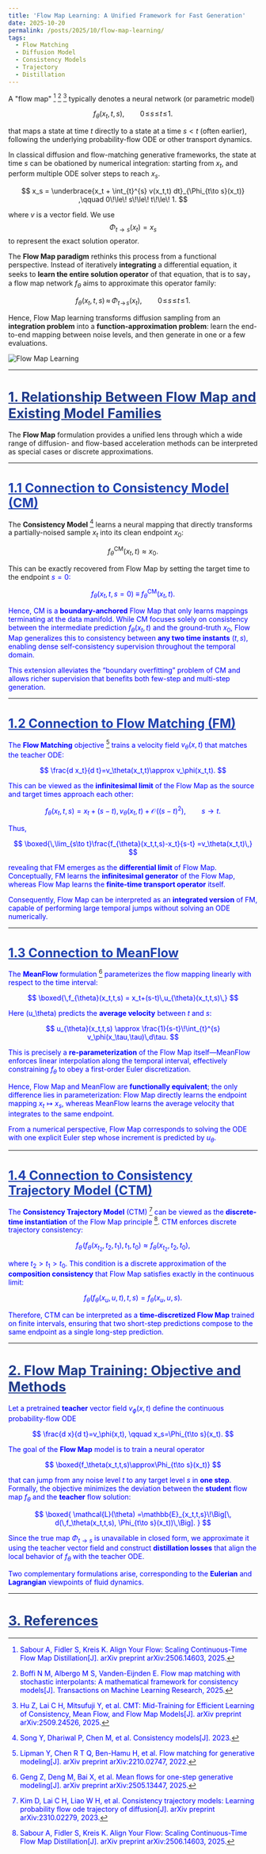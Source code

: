 ```yaml
---
title: 'Flow Map Learning: A Unified Framework for Fast Generation'
date: 2025-10-20
permalink: /posts/2025/10/flow-map-learning/
tags:
  - Flow Matching
  - Diffusion Model
  - Consistency Models
  - Trajectory
  - Distillation
---
```



A "flow map" [^ayf] [^flow_map] [^cmt] typically denotes a neural network (or parametric model) 

$$
f_{\theta}(x_t, t, s) ,\qquad 0\!\le\! s\!\le\! t\!\le\! 1.
$$

that maps a state at time $t$ directly to a state at a time $s < t$ (often earlier), following the underlying probability-flow ODE or other transport dynamics. 

In classical diffusion and flow-matching generative frameworks, the state at time $s$ can be obationed by numerical integration: starting from $x_t$, and perform multiple ODE solver steps to reach $x_s$.

$$
x_s = \underbrace{x_t + \int_{t}^{s} v(x_t,t) dt}_{\Phi_{t\to s}(x_t)} ,\qquad 0\!\le\! s\!\le\! t\!\le\! 1.
$$

where $v$ is a vector field. We use $$\Phi_{t\to s}(x_t)=x_s$$ to represent the exact solution operator.



The **Flow Map paradigm** rethinks this process from a functional perspective. Instead of iteratively **integrating** a differential equation, it seeks to **learn the entire solution operator** of that equation, that is to say， a flow map network  $f_{\theta}$ aims to approximate this operator family:

$$
f_\theta(x_t,t,s)\,\approx\,\Phi_{t\!\to\! s}(x_t)  ,\qquad 0\!\le\! s\!\le\! t\!\le\! 1.
$$

Hence, Flow Map learning transforms diffusion sampling from an **integration problem** into a **function-approximation problem**: learn the end-to-end mapping between noise levels, and then generate in one or a few evaluations.

![Flow Map Learning](/images/posts/2025-10-20-blog-post/fm.jpg)


---

<h1 id="section1" style="color: #1E3A8A; font-size: 27px; font-weight: bold; text-decoration: underline;">1. Relationship Between Flow Map and Existing Model Families</h1>


The **Flow Map** formulation provides a unified lens through which a wide range of diffusion- and flow-based acceleration methods can be interpreted as special cases or discrete approximations.


---

<h1 id="section1.1" style="color: #1E40AF; font-size: 25px; font-weight: bold; text-decoration: underline;">1.1 Connection to Consistency Model (CM)</h1> 

The **Consistency Model** [^cm] learns a neural mapping that directly transforms a partially-noised sample $x_t$ into its clean endpoint $x_0$:

$$
f_{\theta}^{\mathrm{CM}}(x_t, t) \approx x_0 .
$$

This can be exactly recovered from Flow Map by setting the target time to the endpoint <font color="blue">$s=0$<font>:

$$
f_{\theta}(x_t, t, s=0)
\; \equiv \;
f_{\theta}^{\mathrm{CM}}(x_t, t).
$$

Hence, CM is a **boundary-anchored** Flow Map that only learns mappings terminating at the data manifold. While CM focuses solely on consistency between the intermediate prediction $f_{\theta}(x_t,t)$ and the ground-truth $x_0$, Flow Map generalizes this to consistency between **any two time instants** $(t,s)$, enabling dense self-consistency supervision throughout the temporal domain.

This extension alleviates the “boundary overfitting” problem of CM and allows richer supervision that benefits both few-step and multi-step generation.

---

<h1 id="section1.2" style="color: #1E40AF; font-size: 25px; font-weight: bold; text-decoration: underline;">1.2 Connection to Flow Matching (FM)</h1> 


The **Flow Matching** objective [^FM] trains a velocity field $v_\theta(x,t)$ that matches the teacher ODE:

$$
\frac{d x_t}{d t}=v_\theta(x_t,t)\approx v_\phi(x_t,t).
$$

This can be viewed as the **infinitesimal limit** of the Flow Map as the source and target times approach each other:

$$
f_{\theta}(x_t,t,s) = x_t+(s-t),v_\theta(x_t,t) +\mathcal{O}\!\big((s-t)^2\big),
\qquad s\to t.
$$

Thus,

$$
\boxed{\,\lim_{s\to t}\frac{f_{\theta}(x_t,t,s)-x_t}{s-t}
=v_\theta(x_t,t)\,}
$$

revealing that FM emerges as the **differential limit** of Flow Map. Conceptually, FM learns the **infinitesimal generator** of the Flow Map, whereas Flow Map learns the **finite-time transport operator** itself.

Consequently, Flow Map can be interpreted as an **integrated version** of FM, capable of performing large temporal jumps without solving an ODE numerically.


---

<h1 id="section1.3" style="color: #1E40AF; font-size: 25px; font-weight: bold; text-decoration: underline;">1.3 Connection to MeanFlow</h1> 

The **MeanFlow** formulation [^meanflow] parameterizes the flow mapping linearly with respect to the time interval:

$$
\boxed{\,f_{\theta}(x_t,t,s) = x_t+(s-t)\,u_{\theta}(x_t,t,s)\,}
$$

Here (u_\theta) predicts the **average velocity** between $t$ and $s$:

$$
u_{\theta}(x_t,t,s) \approx \frac{1}{s-t}\!\int_{t}^{s} v_\phi(x_\tau,\tau)\,d\tau.
$$

This is precisely a **re-parameterization** of the Flow Map itself—MeanFlow enforces linear interpolation along the temporal interval, effectively constraining $f_{\theta}$ to obey a first-order Euler discretization.

Hence, Flow Map and MeanFlow are **functionally equivalent**; the only difference lies in parameterization: Flow Map directly learns the endpoint mapping $x_t\mapsto x_s$, whereas MeanFlow learns the average velocity that integrates to the same endpoint.

From a numerical perspective, Flow Map corresponds to solving the ODE with one explicit Euler step whose increment is predicted by $u_\theta$.


---

<h1 id="section1.4" style="color: #1E40AF; font-size: 25px; font-weight: bold; text-decoration: underline;">1.4 Connection to Consistency Trajectory Model (CTM)</h1> 

The **Consistency Trajectory Model** (CTM) [^ctm] can be viewed as the **discrete-time instantiation** of the Flow Map principle [^ayf]. CTM enforces discrete trajectory consistency:

$$
f_\theta\!\big(f_\theta(x_{t_2},t_2,t_1),t_1,t_0\big)
\approx
f_\theta(x_{t_2},t_2,t_0),
$$

where $t_2>t_1>t_0$. This condition is a discrete approximation of the **composition consistency** that Flow Map satisfies exactly in the continuous limit:

$$
f_\theta\big(f_\theta(x_u,u,t),t,s\big)
= f_\theta(x_u,u,s).
$$

Therefore, CTM can be interpreted as a **time-discretized Flow Map** trained on finite intervals, ensuring that two short-step predictions compose to the same endpoint as a single long-step prediction.


---

<h1 id="section2" style="color: #1E3A8A; font-size: 27px; font-weight: bold; text-decoration: underline;">2. Flow Map Training: Objective and Methods</h1>


Let a pretrained **teacher** vector field $v_\phi(x,t)$ define the continuous probability-flow ODE

$$
\frac{d x}{d t}=v_\phi(x,t), \qquad x_s=\Phi_{t\to s}(x_t).
$$

The goal of the **Flow Map** model is to train a neural operator

$$
\boxed{f_\theta(x_t,t,s)\approx\Phi_{t\to s}(x_t)}
$$

that can jump from any noise level $t$ to any target level $s$ in **one step**. Formally, the objective minimizes the deviation between the **student** flow map $f_\theta$ and the **teacher** flow solution:

$$
\boxed{
\mathcal{L}(\theta)
=\mathbb{E}_{x_t,t,s}\!\Big[\,
d(\,f_\theta(x_t,t,s), \Phi_{t\to s}(x_t))\,\Big].
}
$$

Since the true map $\Phi_{t\to s}$ is unavailable in closed form, we approximate it using the teacher vector field and construct **distillation losses** that align the local behavior of $f_\theta$ with the teacher ODE.

Two complementary formulations arise, corresponding to the **Eulerian** and **Lagrangian** viewpoints of fluid dynamics.

---

<h1 id="section3" style="color: #1E3A8A; font-size: 27px; font-weight: bold; text-decoration: underline;">3. References</h1>


[^Reflow]: Liu X, Gong C, Liu Q. Flow straight and fast: Learning to generate and transfer data with rectified flow[J]. arXiv preprint arXiv:2209.03003, 2022.

[^nvp]: Dinh L, Sohl-Dickstein J, Bengio S. Density estimation using real nvp[J]. arXiv preprint arXiv:1605.08803, 2016.

[^Glow]: Kingma D P, Dhariwal P. Glow: Generative flow with invertible 1x1 convolutions[J]. Advances in neural information processing systems, 2018, 31.

[^Neural_ODE]: Chen R T Q, Rubanova Y, Bettencourt J, et al. Neural ordinary differential equations[J]. Advances in neural information processing systems, 2018, 31.

[^Ffjord]: Grathwohl W, Chen R T Q, Bettencourt J, et al. Ffjord: Free-form continuous dynamics for scalable reversible generative models[J]. arXiv preprint arXiv:1810.01367, 2018.

[^rectified_flow]: Liu X, Gong C, Liu Q. Flow straight and fast: Learning to generate and transfer data with rectified flow[J]. arXiv preprint arXiv:2209.03003, 2022.

[^FM]: Lipman Y, Chen R T Q, Ben-Hamu H, et al. Flow matching for generative modeling[J]. arXiv preprint arXiv:2210.02747, 2022.

[^SI]: Albergo M S, Boffi N M, Vanden-Eijnden E. Stochastic interpolants: A unifying framework for flows and diffusions[J]. arXiv preprint arXiv:2303.08797, 2023.

[^SI_1]: Albergo M S, Vanden-Eijnden E. Building normalizing flows with stochastic interpolants[J]. arXiv preprint arXiv:2209.15571, 2022.

[^SI_2]: Albergo M S, Goldstein M, Boffi N M, et al. Stochastic interpolants with data-dependent couplings[J]. arXiv preprint arXiv:2310.03725, 2023.

[^improve_rf]: Lee S, Lin Z, Fanti G. Improving the training of rectified flows[J]. Advances in neural information processing systems, 2024, 37: 63082-63109.

[^instaflow]: Liu X, Zhang X, Ma J, et al. Instaflow: One step is enough for high-quality diffusion-based text-to-image generation[C]//The Twelfth International Conference on Learning Representations. 2023.

[^meanflow]: Geng Z, Deng M, Bai X, et al. Mean flows for one-step generative modeling[J]. arXiv preprint arXiv:2505.13447, 2025.

[^flow_map]: Boffi N M, Albergo M S, Vanden-Eijnden E. Flow map matching with stochastic interpolants: A mathematical framework for consistency models[J]. Transactions on Machine Learning Research, 2025.

[^ayf]: Sabour A, Fidler S, Kreis K. Align Your Flow: Scaling Continuous-Time Flow Map Distillation[J]. arXiv preprint arXiv:2506.14603, 2025.

[^cmt]: Hu Z, Lai C H, Mitsufuji Y, et al. CMT: Mid-Training for Efficient Learning of Consistency, Mean Flow, and Flow Map Models[J]. arXiv preprint arXiv:2509.24526, 2025.

[^cm]: Song Y, Dhariwal P, Chen M, et al. Consistency models[J]. 2023.

[^ctm]: Kim D, Lai C H, Liao W H, et al. Consistency trajectory models: Learning probability flow ode trajectory of diffusion[J]. arXiv preprint arXiv:2310.02279, 2023.